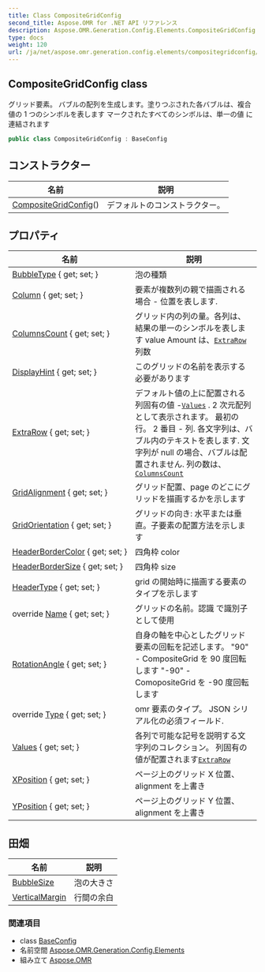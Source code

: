 ```yaml
---
title: Class CompositeGridConfig
second_title: Aspose.OMR for .NET API リファレンス
description: Aspose.OMR.Generation.Config.Elements.CompositeGridConfig クラス. グリッド要素 バブルの配列を生成します塗りつぶされた各バブルは複合値の 1 つのシンボルを表します マークされたすべてのシンボルは単一の値 に連結されます
type: docs
weight: 120
url: /ja/net/aspose.omr.generation.config.elements/compositegridconfig/
---
```

## CompositeGridConfig class

グリッド要素。 バブルの配列を生成します。塗りつぶされた各バブルは、複合値の 1 つのシンボルを表します マークされたすべてのシンボルは、単一の値 に連結されます

```csharp
public class CompositeGridConfig : BaseConfig
```

## コンストラクター

| 名前 | 説明 |
| --- | --- |
| [CompositeGridConfig](compositegridconfig/)() | デフォルトのコンストラクター。 |

## プロパティ

| 名前 | 説明 |
| --- | --- |
| [BubbleType](../../aspose.omr.generation.config.elements/compositegridconfig/bubbletype/) { get; set; } | 泡の種類 |
| [Column](../../aspose.omr.generation.config.elements/compositegridconfig/column/) { get; set; } | 要素が複数列の親で描画される場合 - 位置を表します. |
| [ColumnsCount](../../aspose.omr.generation.config.elements/compositegridconfig/columnscount/) { get; set; } | グリッド内の列の量。各列は、結果の単一のシンボルを表します value Amount は、[`ExtraRow`](./extrarow/)列数 |
| [DisplayHint](../../aspose.omr.generation.config.elements/compositegridconfig/displayhint/) { get; set; } | このグリッドの名前を表示する必要があります |
| [ExtraRow](../../aspose.omr.generation.config.elements/compositegridconfig/extrarow/) { get; set; } | デフォルト値の上に配置される列固有の値 -[`Values`](./values/) . 2 次元配列として表示されます。 最初の行。 2 番目 - 列. 各文字列は、バブル内のテキストを表します. 文字列が null の場合、バブルは配置されません. 列の数は、[`ColumnsCount`](./columnscount/) |
| [GridAlignment](../../aspose.omr.generation.config.elements/compositegridconfig/gridalignment/) { get; set; } | グリッド配置、page のどこにグリッドを描画するかを示します |
| [GridOrientation](../../aspose.omr.generation.config.elements/compositegridconfig/gridorientation/) { get; set; } | グリッドの向き: 水平または垂直。子要素の配置方法を示します |
| [HeaderBorderColor](../../aspose.omr.generation.config.elements/compositegridconfig/headerbordercolor/) { get; set; } | 四角枠 color |
| [HeaderBorderSize](../../aspose.omr.generation.config.elements/compositegridconfig/headerbordersize/) { get; set; } | 四角枠 size |
| [HeaderType](../../aspose.omr.generation.config.elements/compositegridconfig/headertype/) { get; set; } | grid の開始時に描画する要素のタイプを示します |
| override [Name](../../aspose.omr.generation.config.elements/compositegridconfig/name/) { get; set; } | グリッドの名前。認識 で識別子として使用 |
| [RotationAngle](../../aspose.omr.generation.config.elements/compositegridconfig/rotationangle/) { get; set; } | 自身の軸を中心としたグリッド要素の回転を記述します。 "90" - CompositeGrid を 90 度回転します "-90" - ComopositeGrid を -90 度回転します |
| override [Type](../../aspose.omr.generation.config.elements/compositegridconfig/type/) { get; set; } | omr 要素のタイプ。 JSON シリアル化の必須フィールド. |
| [Values](../../aspose.omr.generation.config.elements/compositegridconfig/values/) { get; set; } | 各列で可能な記号を説明する文字列のコレクション。 列固有の値が配置されます[`ExtraRow`](./extrarow/) |
| [XPosition](../../aspose.omr.generation.config.elements/compositegridconfig/xposition/) { get; set; } | ページ上のグリッド X 位置、alignment を上書き |
| [YPosition](../../aspose.omr.generation.config.elements/compositegridconfig/yposition/) { get; set; } | ページ上のグリッド Y 位置、alignment を上書き |

## 田畑

| 名前 | 説明 |
| --- | --- |
| [BubbleSize](../../aspose.omr.generation.config.elements/compositegridconfig/bubblesize/) | 泡の大きさ |
| [VerticalMargin](../../aspose.omr.generation.config.elements/compositegridconfig/verticalmargin/) | 行間の余白 |

### 関連項目

* class [BaseConfig](../../aspose.omr.generation.config/baseconfig/)
* 名前空間 [Aspose.OMR.Generation.Config.Elements](../../aspose.omr.generation.config.elements/)
* 組み立て [Aspose.OMR](../../)



